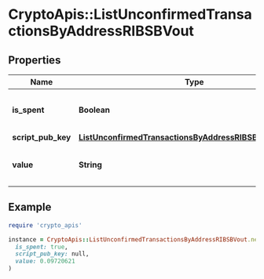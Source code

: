 # CryptoApis::ListUnconfirmedTransactionsByAddressRIBSBVout

## Properties

| Name | Type | Description | Notes |
| ---- | ---- | ----------- | ----- |
| **is_spent** | **Boolean** | Defines whether the output is spent or not. |  |
| **script_pub_key** | [**ListUnconfirmedTransactionsByAddressRIBSBScriptPubKey**](ListUnconfirmedTransactionsByAddressRIBSBScriptPubKey.md) |  |  |
| **value** | **String** | Represents the sent/received amount. |  |

## Example

```ruby
require 'crypto_apis'

instance = CryptoApis::ListUnconfirmedTransactionsByAddressRIBSBVout.new(
  is_spent: true,
  script_pub_key: null,
  value: 0.09720621
)
```

